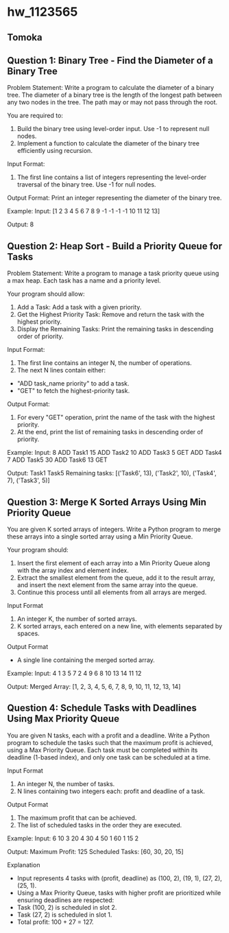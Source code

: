# hw_1123565

## Tomoka

## Question 1: Binary Tree - Find the Diameter of a Binary Tree
Problem Statement:
Write a program to calculate the diameter of a binary tree. The diameter of a binary tree is the length of the longest path between any two nodes in the tree. The path may or may not pass through the root.

You are required to:
1.	Build the binary tree using level-order input. Use -1 to represent null nodes.
2.	Implement a function to calculate the diameter of the binary tree efficiently using recursion.

Input Format:
1.	The first line contains a list of integers representing the level-order traversal of the binary tree. Use -1 for null nodes.

Output Format:
Print an integer representing the diameter of the binary tree.

Example:
Input:
[1 2 3 4 5 6 7 8 9 -1 -1 -1 -1 10 11 12 13]

Output:
8

## Question 2: Heap Sort - Build a Priority Queue for Tasks
Problem Statement:
Write a program to manage a task priority queue using a max heap. Each task has a name and a priority level. 

Your program should allow:
1.	Add a Task: Add a task with a given priority.
2.	Get the Highest Priority Task: Remove and return the task with the highest priority.
3.	Display the Remaining Tasks: Print the remaining tasks in descending order of priority.

Input Format:
1.	The first line contains an integer N, the number of operations.
2.	The next N lines contain either:
- "ADD task_name priority" to add a task.
- "GET" to fetch the highest-priority task.

Output Format:
1.	For every "GET" operation, print the name of the task with the highest priority.
2.	At the end, print the list of remaining tasks in descending order of priority.

Example:
Input:
8
ADD Task1 15
ADD Task2 10
ADD Task3 5
GET
ADD Task4 7
ADD Task5 30
ADD Task6 13
GET

Output:
Task1
Task5
Remaining tasks: [('Task6', 13), ('Task2', 10), ('Task4', 7), ('Task3', 5)]

## Question 3: Merge K Sorted Arrays Using Min Priority Queue
You are given K sorted arrays of integers. Write a Python program to merge these arrays into a single sorted array using a Min Priority Queue.

Your program should:
1.	Insert the first element of each array into a Min Priority Queue along with the array index and element index.
2.	Extract the smallest element from the queue, add it to the result array, and insert the next element from the same array into the queue.
3.	Continue this process until all elements from all arrays are merged.

Input Format
1.	An integer K, the number of sorted arrays.
2.	K sorted arrays, each entered on a new line, with elements separated by spaces.

Output Format
- A single line containing the merged sorted array.

Example:
Input:
4
1 3 5 7
2 4 9
6 8 10 13 14
11 12

Output:
Merged Array: [1, 2, 3, 4, 5, 6, 7, 8, 9, 10, 11, 12, 13, 14]

## Question 4: Schedule Tasks with Deadlines Using Max Priority Queue
You are given N tasks, each with a profit and a deadline. Write a Python program to schedule the tasks such that the maximum profit is achieved, using a Max Priority Queue.
Each task must be completed within its deadline (1-based index), and only one task can be scheduled at a time.

Input Format
1.	An integer N, the number of tasks.
2.	N lines containing two integers each: profit and deadline of a task.

Output Format
1.	The maximum profit that can be achieved.
2.	The list of scheduled tasks in the order they are executed.

Example:
Input:
6
10 3
20 4
30 4
50 1
60 1
15 2

Output:
Maximum Profit: 125
Scheduled Tasks: [60, 30, 20, 15]

Explanation
-	Input represents 4 tasks with (profit, deadline) as (100, 2), (19, 1), (27, 2), (25, 1).
-	Using a Max Priority Queue, tasks with higher profit are prioritized while ensuring deadlines are respected:
  -	Task (100, 2) is scheduled in slot 2.
  - Task (27, 2) is scheduled in slot 1.
  - Total profit: 100 + 27 = 127.

